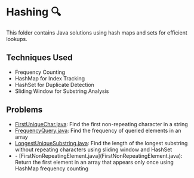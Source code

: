 # Hashing 🔍

This folder contains Java solutions using hash maps and sets for efficient lookups.

## Techniques Used

* Frequency Counting
* HashMap for Index Tracking
* HashSet for Duplicate Detection
* Sliding Window for Substring Analysis

## Problems

* [FirstUniqueChar.java](FirstUniqueChar.java): Find the first non-repeating character in a string
* [FrequencyQuery.java](FrequencyQuery.java): Find the frequency of queried elements in an array
* [LongestUniqueSubstring.java](LongestUniqueSubstring.java): Find the length of the longest substring without repeating characters using sliding window and HashSet
* \- \[FirstNonRepeatingElement.java](FirstNonRepeatingElement.java): Return the first element in an array that appears only once using HashMap frequency counting



